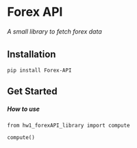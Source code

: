 # Forex API

###### A small library to fetch forex data


## Installation

`pip install Forex-API`


## Get Started

##### How to use
```
from hw1_forexAPI_library import compute

compute()
```